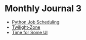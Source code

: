 # Monthly Journal 3

* [Python Job Scheduling](monthly-journal/mj3-scheduling.md)
* [Twilight-Zone](monthly-journal/mj3-time-zone.md)
* [Time for Some UI](monthly-journal/mj3-time-for-some-ui.md)